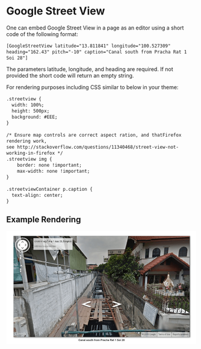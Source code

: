 # Google Street View
One can embed Google Street View in a page as an editor using a short code of the following format:

    [GoogleStreetView latitude="13.811841" longitude="100.527309" heading="162.43" pitch="-10" caption="Canal south from Pracha Rat 1 Soi 28"]

The parameters latitude, longitude, and heading are required.  If not provided the short code will return an empty string.

For rendering purposes including CSS similar to below in your theme:
```
.streetview {
  width: 100%;
  height: 500px;
  background: #EEE;
}

/* Ensure map controls are correct aspect ration, and thatFirefox rendering work, 
see http://stackoverflow.com/questions/11340468/street-view-not-working-in-firefox */
.streetview img {
    border: none !important;
    max-width: none !important;
}

.streetviewContainer p.caption {
  text-align: center;
}
```
## Example Rendering
![Example Google Street View Rendering](https://raw.githubusercontent.com/gordonbanderson/Mappable/screenshots/screenshots/google-streeview-shortcode-example.png?raw=true "Example Google Street View Rendering")
